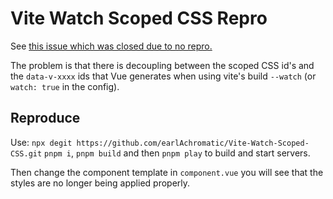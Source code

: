 # Vite Watch Scoped CSS Repro

See [this issue which was closed due to no repro.](https://github.com/vitejs/vite/issues/6633)

The problem is that there is decoupling between the scoped CSS id's and the `data-v-xxxx` ids that Vue generates when using vite's build `--watch` (or `watch: true` in the config).

## Reproduce

Use: `npx degit https://github.com/earlAchromatic/Vite-Watch-Scoped-CSS.git` `pnpm i`, `pnpm build` and then `pnpm play` to build and start servers.

Then change the component template in `component.vue` you will see that the styles are no longer being applied properly.

